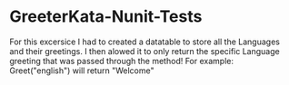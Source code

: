 # GreeterKata-Nunit-Tests
 For this excersice I had to created a datatable to store all the Languages and their greetings. I then alowed it to only return the specific Language greeting that was passed through the method! For example: Greet("english") will return "Welcome"
